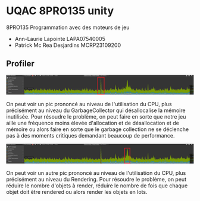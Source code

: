 # UQAC 8PRO135 unity
8PRO135 Programmation avec des moteurs de jeu
* Ann-Laurie Lapointe LAPA07540005
* Patrick Mc Rea Desjardins MCRP23109200

## Profiler

![title](Images/GCProblem.jpg)

On peut voir un pic prononcé au niveau de l'utilisation du CPU, plus précisément au niveau du GarbageCollector qui désallocalise la mémoire inutilisée. Pour résoudre le problème, on peut faire en sorte que notre jeu aille une fréquence moins élevée d'allocation et de désallocation et de mémoire ou alors faire en sorte que le garbage collection ne se déclenche pas à des moments critiques demandant beaucoup de performance.

![title](Images/RenderingProblem.jpg)

On peut voir un autre pic prononcé au niveau de l'utilisation du CPU, plus précisément au niveau du Rendering. Pour résoudre le problème, on peut réduire le nombre d'objets à render, réduire le nombre de fois que chaque objet doit être rendered ou alors render les objets en lots.

